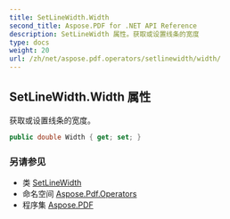 ```yaml
---
title: SetLineWidth.Width
second_title: Aspose.PDF for .NET API Reference
description: SetLineWidth 属性。获取或设置线条的宽度
type: docs
weight: 20
url: /zh/net/aspose.pdf.operators/setlinewidth/width/
---
```

## SetLineWidth.Width 属性

获取或设置线条的宽度。

```csharp
public double Width { get; set; }
```

### 另请参见

* 类 [SetLineWidth](../)
* 命名空间 [Aspose.Pdf.Operators](../../../aspose.pdf.operators/)
* 程序集 [Aspose.PDF](../../../)